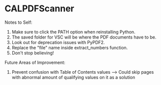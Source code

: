 # CALPDFScanner
Notes to Self:
1. Make sure to click the PATH option when reinstalling Python.
2. The saved folder for VSC will be where the PDF documents have to be.
3. Look out for deprecation issues with PyPDF2.
4. Replace the "file" name inside extract_numbers function.
5. Don't stop believing!


Future Areas of Improvement:
1. Prevent confusion with Table of Contents values
--> Could skip pages with abnormal amount of qualifying values on it as a solution
